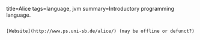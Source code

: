 title=Alice
tags=language, jvm
summary=Introductory programming language.
~~~~~~

[Website](http://www.ps.uni-sb.de/alice/) (may be offline or defunct?)


